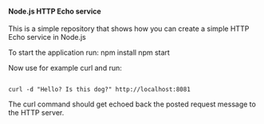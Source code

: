 #### Node.js HTTP Echo service

This is a simple repository that shows how you can create a simple HTTP Echo service in Node.js

To start the application run:
npm install
npm start

Now use for example curl and run:

<code>
curl -d "Hello? Is this dog?" http://localhost:8081
</code>

The curl command should get echoed back the posted request message to the HTTP server.